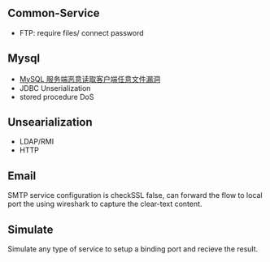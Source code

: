 ## Common-Service
- FTP: require files/ connect password


## Mysql
- [MySQL 服务端恶意读取客户端任意文件漏洞](https://cloud.tencent.com/developer/article/1818089)
- JDBC Unserialization
- stored procedure DoS 

## Unsearialization
- LDAP/RMI
- HTTP

## Email
SMTP service configuration is checkSSL false, can forward the flow to local port the using wireshark to capture the clear-text content.

## Simulate
Simulate any type of service to setup a binding port and recieve the result.

